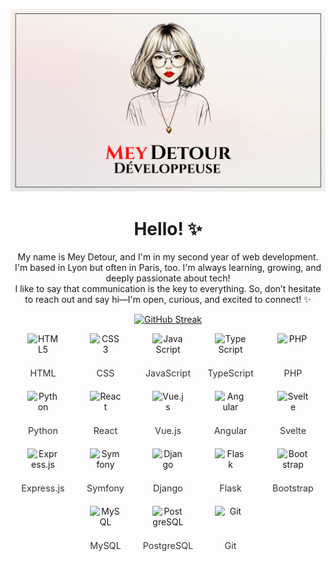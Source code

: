 <p align="center">
  <img src="./mainImage.png" alt="Welcome Banner" />
</p>

<h1 align="center">Hello! ✨</h1>
<p align="center">
  My name is Mey Detour, and I'm in my second year of web development. <br>
  I'm based in Lyon but often in Paris, too. I'm always learning, growing, and deeply passionate about tech! <br>
  I like to say that communication is the key to everything. So, don’t hesitate to reach out and say hi—I'm open, curious, and excited to connect! ✨
</p>

<p align="center">
  <a href="https://git.io/streak-stats">
    <img src="https://github-readme-streak-stats.herokuapp.com/?user=meydetour" alt="GitHub Streak" />
  </a>
</p>
 
<div style="display: flex; flex-direction: row; flex-wrap: wrap; justify-content: center; gap: 20px; padding: 20px width : 100%;">
    <!-- HTML -->
    <div style="display: flex; flex-direction: column; align-items: center; text-align: center; width: 80px;">
        <img src="https://cdn.jsdelivr.net/gh/devicons/devicon/icons/html5/html5-original.svg" alt="HTML5" width="50" height="50" style="margin-bottom: 5px;">
        <span style="font-size: 0.9rem; color: #333;">HTML</span>
    </div>
    <!-- CSS -->
    <div style="display: flex; flex-direction: column; align-items: center; text-align: center; width: 80px;">
        <img src="https://cdn.jsdelivr.net/gh/devicons/devicon/icons/css3/css3-original.svg" alt="CSS3" width="50" height="50" style="margin-bottom: 5px;">
        <span style="font-size: 0.9rem; color: #333;">CSS</span>
    </div>
    <!-- JavaScript -->
    <div style="display: flex; flex-direction: column; align-items: center; text-align: center; width: 80px;">
        <img src="https://cdn.jsdelivr.net/gh/devicons/devicon/icons/javascript/javascript-original.svg" alt="JavaScript" width="50" height="50" style="margin-bottom: 5px;">
        <span style="font-size: 0.9rem; color: #333;">JavaScript</span>
    </div>
    <!-- TypeScript -->
    <div style="display: flex; flex-direction: column; align-items: center; text-align: center; width: 80px;">
        <img src="https://cdn.jsdelivr.net/gh/devicons/devicon/icons/typescript/typescript-original.svg" alt="TypeScript" width="50" height="50" style="margin-bottom: 5px;">
        <span style="font-size: 0.9rem; color: #333;">TypeScript</span>
    </div>
    <!-- PHP -->
    <div style="display: flex; flex-direction: column; align-items: center; text-align: center; width: 80px;">
        <img src="https://cdn.jsdelivr.net/gh/devicons/devicon/icons/php/php-original.svg" alt="PHP" width="50" height="50" style="margin-bottom: 5px;">
        <span style="font-size: 0.9rem; color: #333;">PHP</span>
    </div>
    <!-- Python -->
    <div style="display: flex; flex-direction: column; align-items: center; text-align: center; width: 80px;">
        <img src="https://cdn.jsdelivr.net/gh/devicons/devicon/icons/python/python-original.svg" alt="Python" width="50" height="50" style="margin-bottom: 5px;">
        <span style="font-size: 0.9rem; color: #333;">Python</span>
    </div>
    <!-- React -->
    <div style="display: flex; flex-direction: column; align-items: center; text-align: center; width: 80px;">
        <img src="https://cdn.jsdelivr.net/gh/devicons/devicon/icons/react/react-original.svg" alt="React" width="50" height="50" style="margin-bottom: 5px;">
        <span style="font-size: 0.9rem; color: #333;">React</span>
    </div>
    <!-- Vue -->
    <div style="display: flex; flex-direction: column; align-items: center; text-align: center; width: 80px;">
        <img src="https://cdn.jsdelivr.net/gh/devicons/devicon/icons/vuejs/vuejs-original.svg" alt="Vue.js" width="50" height="50" style="margin-bottom: 5px;">
        <span style="font-size: 0.9rem; color: #333;">Vue.js</span>
    </div>
    <!-- Angular -->
    <div style="display: flex; flex-direction: column; align-items: center; text-align: center; width: 80px;">
        <img src="https://cdn.jsdelivr.net/gh/devicons/devicon/icons/angularjs/angularjs-original.svg" alt="Angular" width="50" height="50" style="margin-bottom: 5px;">
        <span style="font-size: 0.9rem; color: #333;">Angular</span>
    </div>
    <!-- Svelte -->
    <div style="display: flex; flex-direction: column; align-items: center; text-align: center; width: 80px;">
        <img src="https://cdn.jsdelivr.net/gh/devicons/devicon/icons/svelte/svelte-original.svg" alt="Svelte" width="50" height="50" style="margin-bottom: 5px;">
        <span style="font-size: 0.9rem; color: #333;">Svelte</span>
    </div>
    <!-- Express -->
    <div style="display: flex; flex-direction: column; align-items: center; text-align: center; width: 80px;">
        <img src="https://cdn.jsdelivr.net/gh/devicons/devicon/icons/express/express-original.svg" alt="Express.js" width="50" height="50" style="margin-bottom: 5px;">
        <span style="font-size: 0.9rem; color: #333;">Express.js</span>
    </div>
    <!-- Symfony -->
    <div style="display: flex; flex-direction: column; align-items: center; text-align: center; width: 80px;">
        <img src="https://cdn.jsdelivr.net/gh/devicons/devicon/icons/symfony/symfony-original.svg" alt="Symfony" width="50" height="50" style="margin-bottom: 5px;">
        <span style="font-size: 0.9rem; color: #333;">Symfony</span>
    </div>
    <!-- Django -->
    <div style="display: flex; flex-direction: column; align-items: center; text-align: center; width: 80px;">
        <img src="https://cdn.jsdelivr.net/gh/devicons/devicon/icons/django/django-original.svg" alt="Django" width="50" height="50" style="margin-bottom: 5px;">
        <span style="font-size: 0.9rem; color: #333;">Django</span>
    </div>
    <!-- Flask -->
    <div style="display: flex; flex-direction: column; align-items: center; text-align: center; width: 80px;">
        <img src="https://cdn.jsdelivr.net/gh/devicons/devicon/icons/flask/flask-original.svg" alt="Flask" width="50" height="50" style="margin-bottom: 5px;">
        <span style="font-size: 0.9rem; color: #333;">Flask</span>
    </div>
    <!-- Bootstrap -->
    <div style="display: flex; flex-direction: column; align-items: center; text-align: center; width: 80px;">
        <img src="https://cdn.jsdelivr.net/gh/devicons/devicon/icons/bootstrap/bootstrap-original.svg" alt="Bootstrap" width="50" height="50" style="margin-bottom: 5px;">
        <span style="font-size: 0.9rem; color: #333;">Bootstrap</span>
    </div>
    <!-- MySQL -->
    <div style="display: flex; flex-direction: column; align-items: center; text-align: center; width: 80px;">
        <img src="https://cdn.jsdelivr.net/gh/devicons/devicon/icons/mysql/mysql-original.svg" alt="MySQL" width="50" height="50" style="margin-bottom: 5px;">
        <span style="font-size: 0.9rem; color: #333;">MySQL</span>
    </div>
    <!-- PostgreSQL -->
    <div style="display: flex; flex-direction: column; align-items: center; text-align: center; width: 80px;">
        <img src="https://cdn.jsdelivr.net/gh/devicons/devicon/icons/postgresql/postgresql-original.svg" alt="PostgreSQL" width="50" height="50" style="margin-bottom: 5px;">
        <span style="font-size: 0.9rem; color: #333;">PostgreSQL</span>
    </div>
    <!-- Git -->
    <div style="display: flex; flex-direction: column; align-items: center; text-align: center; width: 80px;">
        <img src="https://cdn.jsdelivr.net/gh/devicons/devicon/icons/git/git-original.svg" alt="Git" width="50" height="50" style="margin-bottom: 5px;">
        <span style="font-size: 0.9rem; color: #333;">Git</span>
    </div>
</div>
